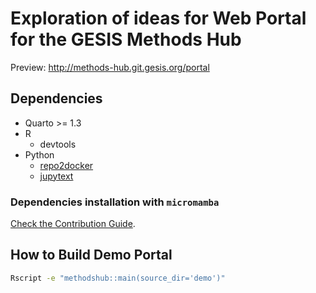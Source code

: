 # Exploration of ideas for Web Portal for the GESIS Methods Hub

Preview: http://methods-hub.git.gesis.org/portal

## Dependencies

- Quarto >= 1.3
- R
  - devtools
- Python
  - [repo2docker](https://repo2docker.readthedocs.io/)
  - [jupytext](https://jupytext.readthedocs.io/)

### Dependencies installation with `micromamba`

[Check the Contribution Guide](CONTRIBUTING.md#how-to).

## How to Build Demo Portal

```bash
Rscript -e "methodshub::main(source_dir='demo')"
```